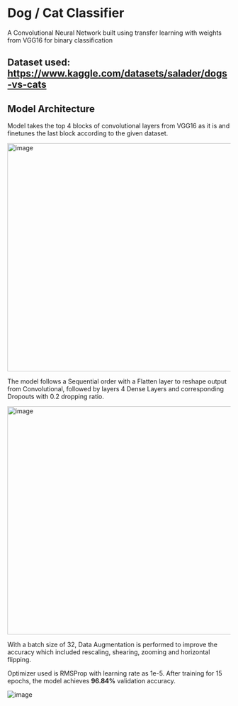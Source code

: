 
# Dog / Cat Classifier

A Convolutional Neural Network built using transfer learning with weights from VGG16 for binary classification

## Dataset used: https://www.kaggle.com/datasets/salader/dogs-vs-cats

## Model Architecture
Model takes the top 4 blocks of convolutional layers from VGG16 as it is and finetunes the last block according to the given dataset.

<img width="515" alt="image" src="https://github.com/veer-chheda/catDogClassifierCNN/assets/114056626/7c63485b-7145-441b-a1f2-fe4f24bac7f6">

The model follows a Sequential order with a Flatten layer to reshape output from Convolutional, followed by layers 4 Dense Layers and corresponding Dropouts with 0.2 dropping ratio.

<img width="515" alt="image" src="https://github.com/veer-chheda/catDogClassifierCNN/assets/114056626/087a09cd-6888-4ee0-a4bb-d9ff3459e581">

With a batch size of 32, Data Augmentation is performed to improve the accuracy which included rescaling, shearing, zooming and horizontal flipping.

Optimizer used is RMSProp with learning rate as 1e-5. After training for 15 epochs, the model achieves **96.84%** validation accuracy.

![image](https://github.com/veer-chheda/catDogClassifierCNN/assets/114056626/7fac5c75-e5c8-42cd-a1a7-661d9e9f133f)

